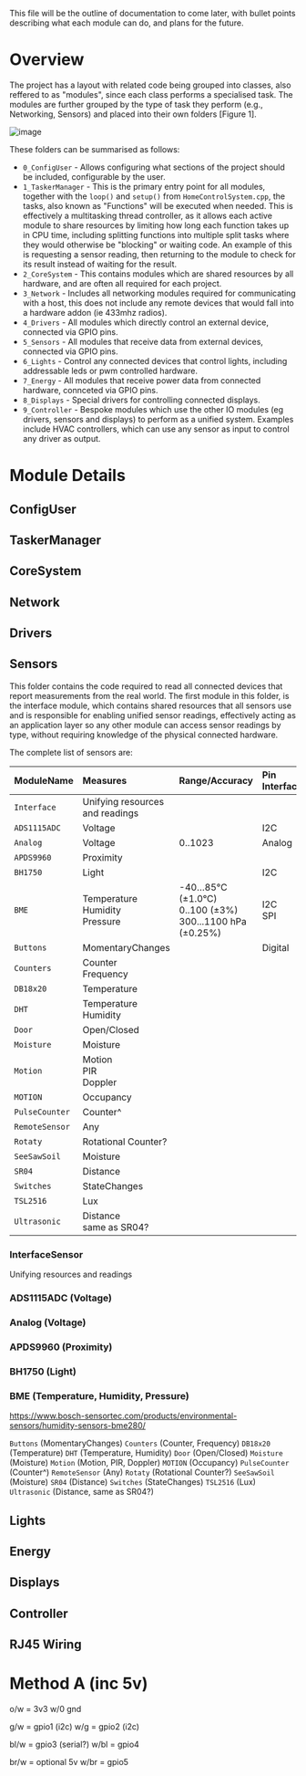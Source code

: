 This file will be the outline of documentation to come later, with bullet points describing what each module can do, and plans for the future.

# Overview

The project has a layout with related code being grouped into classes, also reffered to as "modules", since each class performs a specialised task. The modules are further grouped by the type of task they perform (e.g., Networking, Sensors) and placed into their own folders [Figure 1].

![image](https://user-images.githubusercontent.com/35019746/118510354-cc5aa700-b728-11eb-8245-7344dad1cb4a.png)

These folders can be summarised as follows:
  * `0_ConfigUser` - Allows configuring what sections of the project should be included, configurable by the user.
  * `1_TaskerManager` - This is the primary entry point for all modules, together with the `loop()` and `setup()` from `HomeControlSystem.cpp`, the tasks, also known as "Functions" will be executed when needed. This is effectively a multitasking thread controller, as it allows each active module to share resources by limiting how long each function takes up in CPU time, including splitting functions into multiple split tasks where they would otherwise be "blocking" or waiting code. An example of this is requesting a sensor reading, then returning to the module to check for its result instead of waiting for the result. 
  * `2_CoreSystem` - This contains modules which are shared resources by all hardware, and are often all required for each project. 
  * `3_Network` - Includes all networking modules required for communicating with a host, this does not include any remote devices that would fall into a hardware addon (ie 433mhz radios).
  * `4_Drivers` - All modules which directly control an external device, connected via GPIO pins.
  * `5_Sensors` - All modules that receive data from external devices, connected via GPIO pins.
  * `6_Lights` - Control any connected devices that control lights, including addressable leds or pwm controlled hardware. 
  * `7_Energy` - All modules that receive power data from connected hardware, connceted via GPIO pins.
  * `8_Displays` - Special drivers for controlling connected displays.
  * `9_Controller` - Bespoke modules which use the other IO modules (eg drivers, sensors and displays) to perform as a unified system. Examples include HVAC controllers, which can use any sensor as input to control any driver as output.


# Module Details

## ConfigUser

## TaskerManager

## CoreSystem

## Network

## Drivers

## Sensors

This folder contains the code required to read all connected devices that report measurements from the real world. The first module in this folder, is the interface module, which contains shared resources that all sensors use and is responsible for enabling unified sensor readings, effectively acting as an application layer so any other module can access sensor readings by type, without requiring knowledge of the physical connected hardware. 

The complete list of sensors are:

ModuleName | Measures | Range/Accuracy | Pin Interface | GPIO Name (Enum) | Supply Voltage
| :--- | :--- | :--- | :---  | :---  | :--- 
`Interface` | Unifying resources and readings | |
`ADS1115ADC` | Voltage | | I2C |
`Analog` | Voltage | 0..1023 | Analog | |
`APDS9960` | Proximity |  |
`BH1750` | Light | | I2C
`BME` | Temperature <BR> Humidity <BR> Pressure | -40…85°C (±1.0°C) <BR> 0..100 (±3%) <BR> 300...1100 hPa (±0.25%) | I2C <BR> SPI | `"I2C SCL"`, `"I2C SDA"` <BR> (GPIO_I2C_SCL_ID, GPIO_I2C_SDA_ID) | 3.3V
`Buttons` | MomentaryChanges || Digital
`Counters` | Counter <BR> Frequency
`DB18x20` | Temperature
`DHT` | Temperature <BR> Humidity || | | 3-5V
`Door` | Open/Closed
`Moisture` | Moisture
`Motion` | Motion <BR> PIR <BR> Doppler
`MOTION` | Occupancy
`PulseCounter` | Counter^
`RemoteSensor` | Any
`Rotaty` | Rotational Counter?
`SeeSawSoil` | Moisture
`SR04` | Distance
`Switches` | StateChanges
`TSL2516` | Lux
`Ultrasonic` | Distance <BR> same as SR04?

 ### InterfaceSensor
 Unifying resources and readings
 
 ### ADS1115ADC (Voltage)
 ### Analog (Voltage)
 ### APDS9960 (Proximity)
 ### BH1750 (Light)
 ### BME (Temperature, Humidity, Pressure)
 https://www.bosch-sensortec.com/products/environmental-sensors/humidity-sensors-bme280/

`Buttons` (MomentaryChanges)
`Counters` (Counter, Frequency)
`DB18x20` (Temperature)
`DHT` (Temperature, Humidity)
`Door` (Open/Closed)
`Moisture` (Moisture)
`Motion` (Motion, PIR, Doppler)
`MOTION` (Occupancy)
`PulseCounter` (Counter^)
`RemoteSensor` (Any)
`Rotaty` (Rotational Counter?)
`SeeSawSoil` (Moisture)
`SR04` (Distance)
`Switches` (StateChanges)
`TSL2516` (Lux)
`Ultrasonic` (Distance, same as SR04?)

## Lights

## Energy

## Displays

## Controller


## RJ45 Wiring

# Method A (inc 5v)

o/w = 3v3
w/0 gnd

g/w = gpio1 (i2c)
w/g = gpio2 (i2c)

bl/w = gpio3 (serial?)
w/bl = gpio4

br/w = optional 5v
w/br = gpio5
